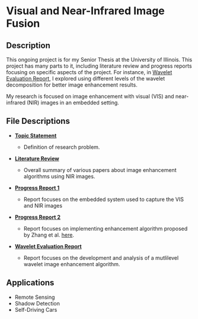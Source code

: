 # Visual and Near-Infrared Image Fusion

## Description
This ongoing project is for my Senior Thesis at the University of Illinois. This project has many parts to it, including literature review and progress reports focusing on specific aspects of the project. For instance, in [Wavelet Evaluation Report](./Wavelet_Evaluation.pdf), I explored using different levels of the wavelet decomposition for better image enhancement results.

My research is focused on image enhancement with visual (VIS) and near-infrared (NIR) images in an embedded setting. 

## File Descriptions 

- **[Topic Statement](./Topic_Statement.pdf)**
  - Definition of research problem.

- **[Literature Review](./Literature_Review.pdf)**
  - Overall summary of various papers about image enhancement algorithms using NIR images.

- **[Progress Report 1](./Progress_Report_1.pdf)**
  - Report focuses on the embedded system used to capture the VIS and NIR images

- **[Progress Report 2](./Progress_Report_2.pdf)**
  - Report focuses on implementing enhancement algorithm proposed by Zhang et al. [here](./Zhang_Paper.pdf).

- **[Wavelet Evaluation Report](./Wavelet_Evaluation.pdf)**
  - Report focuses on the development and analysis of a mutlilevel wavelet image enhancement algorithm.


## Applications

- Remote Sensing
- Shadow Detection
- Self-Driving Cars


